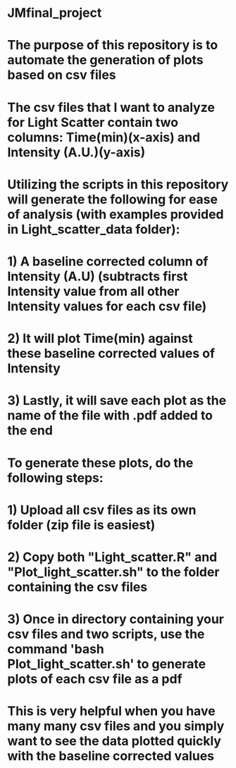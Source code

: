 # JMfinal_project

# The purpose of this repository is to automate the generation of plots based on csv files
# The csv files that I want to analyze for Light Scatter contain two columns: Time(min)(x-axis) and Intensity (A.U.)(y-axis)

# Utilizing the scripts in this repository will generate the following for ease of analysis (with examples provided in Light_scatter_data folder):
# 1) A baseline corrected column of Intensity (A.U) (subtracts first Intensity value from all other Intensity values for each   csv file) 
# 2) It will plot Time(min) against these baseline corrected values of Intensity 
# 3) Lastly, it will save each plot as the name of the file with .pdf added to the end

# To generate these plots, do the following steps:
# 1) Upload all csv files as its own folder (zip file is easiest)
# 2) Copy both "Light_scatter.R" and "Plot_light_scatter.sh" to the folder containing the csv files
# 3) Once in directory containing your csv files and two scripts, use the command 'bash Plot_light_scatter.sh' to generate      plots of each csv file as a pdf

# This is very helpful when you have many many csv files and you simply want to see the data plotted quickly with the baseline  corrected values
